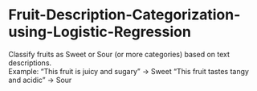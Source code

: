 # Fruit-Description-Categorization-using-Logistic-Regression
Classify fruits as Sweet or Sour (or more categories) based on text descriptions.  
Example:
“This fruit is juicy and sugary” → Sweet
“This fruit tastes tangy and acidic” → Sour
